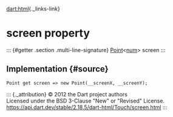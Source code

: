 [dart:html](../../dart-html/dart-html-library){._links-link}

screen property
===============

::: {#getter .section .multi-line-signature}
[Point](../../dart-math/point-class)\<[num](../../dart-core/num-class)\>
screen
:::

Implementation {#source}
--------------

``` {.language-dart data-language="dart"}
Point get screen => new Point(__screenX, __screenY);
```

::: {._attribution}
© 2012 the Dart project authors\
Licensed under the BSD 3-Clause \"New\" or \"Revised\" License.\
<https://api.dart.dev/stable/2.18.5/dart-html/Touch/screen.html>
:::
